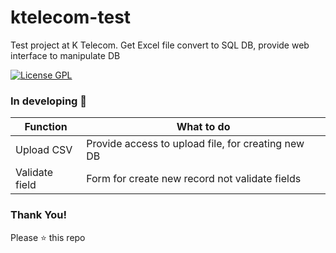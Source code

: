 # ktelecom-test
Test project at K Telecom. Get Excel file convert to SQL DB, provide web interface to manipulate DB

[![License GPL](https://img.shields.io/badge/license-GPL-blue.svg)](LICENSE)

### In developing 🔧
| Function                | What to do |
| ------------------- | ----------------------- |
| Upload CSV           | Provide access to upload file, for creating new DB |
| Validate field       | Form for create new record not validate fields     |

### Thank You!
Please ⭐️ this repo
